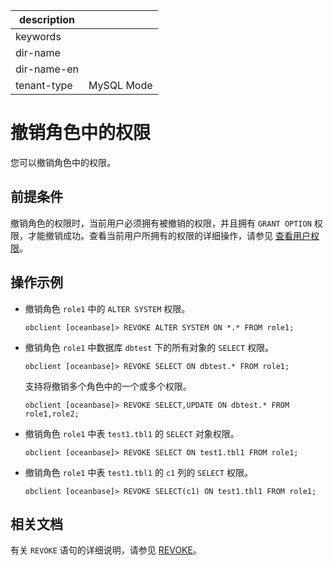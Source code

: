 |description||
|---|---|
|keywords||
|dir-name||
|dir-name-en||
|tenant-type|MySQL Mode|

# 撤销角色中的权限

您可以撤销角色中的权限。

## 前提条件

撤销角色的权限时，当前用户必须拥有被撤销的权限，并且拥有 `GRANT OPTION` 权限，才能撤销成功。查看当前用户所拥有的权限的详细操作，请参见 [查看用户权限](../400.view-user-permissions-of-mysql-mode.md)。

## 操作示例

* 撤销角色 `role1` 中的 `ALTER SYSTEM` 权限。

  ```shell
  obclient [oceanbase]> REVOKE ALTER SYSTEM ON *.* FROM role1;
  ```

* 撤销角色 `role1` 中数据库 `dbtest` 下的所有对象的 `SELECT` 权限。

  ```shell
  obclient [oceanbase]> REVOKE SELECT ON dbtest.* FROM role1;
  ```

  支持将撤销多个角色中的一个或多个权限。

  ```shell
  obclient [oceanbase]> REVOKE SELECT,UPDATE ON dbtest.* FROM role1,role2;
  ```

* 撤销角色 `role1` 中表 `test1.tbl1` 的 `SELECT` 对象权限。

  ```shell
  obclient [oceanbase]> REVOKE SELECT ON test1.tbl1 FROM role1;
  ```

* 撤销角色 `role1` 中表 `test1.tbl1` 的 `c1` 列的 `SELECT` 权限。

  ```shell
  obclient [oceanbase]> REVOKE SELECT(c1) ON test1.tbl1 FROM role1;
  ```

## 相关文档

有关 `REVOKE` 语句的详细说明，请参见 [REVOKE](../../../../../../700.reference/500.sql-reference/100.sql-syntax/200.common-tenant-of-mysql-mode/600.sql-statement-of-mysql-mode/7700.revoke-of-mysql-mode.md)。

